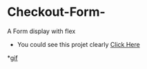 # Checkout-Form-
A Form display with flex
* You could see this projet clearly [Click Here](https://m-burak-yilmazer.github.io/Checkout-Form-/)

*[gif](preview.gif)
